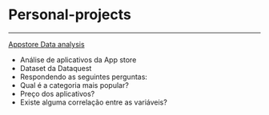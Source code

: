 # Personal-projects
--------------
[Appstore Data analysis](https://github.com/BrunoMO47/Projetos_pessoais/blob/master/Appstore%20data%20analysis.ipynb)
* Análise de aplicativos da App store
* Dataset da Dataquest
* Respondendo as seguintes perguntas:
* Qual é a categoria mais popular?
* Preço dos aplicativos?
* Existe alguma correlação entre as variáveis?
